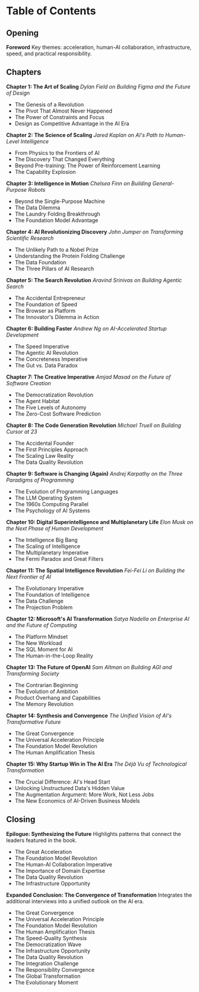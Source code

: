# Table of Contents

## Opening

**Foreword**
 Key themes: acceleration, human-AI collaboration, infrastructure, speed, and practical responsibility.

## Chapters

**Chapter 1: The Art of Scaling**
 *Dylan Field on Building Figma and the Future of Design*

- The Genesis of a Revolution
- The Pivot That Almost Never Happened
- The Power of Constraints and Focus
- Design as Competitive Advantage in the AI Era

**Chapter 2: The Science of Scaling**
 *Jared Kaplan on AI's Path to Human-Level Intelligence*

- From Physics to the Frontiers of AI
- The Discovery That Changed Everything
- Beyond Pre-training: The Power of Reinforcement Learning
- The Capability Explosion

**Chapter 3: Intelligence in Motion**
 *Chelsea Finn on Building General-Purpose Robots*

- Beyond the Single-Purpose Machine
- The Data Dilemma
- The Laundry Folding Breakthrough
- The Foundation Model Advantage

**Chapter 4: AI Revolutionizing Discovery**
 *John Jumper on Transforming Scientific Research*

- The Unlikely Path to a Nobel Prize
- Understanding the Protein Folding Challenge
- The Data Foundation
- The Three Pillars of AI Research

**Chapter 5: The Search Revolution**
 *Aravind Srinivas on Building Agentic Search*

- The Accidental Entrepreneur
- The Foundation of Speed
- The Browser as Platform
- The Innovator's Dilemma in Action

**Chapter 6: Building Faster**
 *Andrew Ng on AI-Accelerated Startup Development*

- The Speed Imperative
- The Agentic AI Revolution
- The Concreteness Imperative
- The Gut vs. Data Paradox

**Chapter 7: The Creative Imperative**
 *Amjad Masad on the Future of Software Creation*

- The Democratization Revolution
- The Agent Habitat
- The Five Levels of Autonomy
- The Zero-Cost Software Prediction

**Chapter 8: The Code Generation Revolution**
 *Michael Truell on Building Cursor at 23*

- The Accidental Founder
- The First Principles Approach
- The Scaling Law Reality
- The Data Quality Revolution

**Chapter 9: Software is Changing (Again)**
 *Andrej Karpathy on the Three Paradigms of Programming*

- The Evolution of Programming Languages
- The LLM Operating System
- The 1960s Computing Parallel
- The Psychology of AI Systems

**Chapter 10: Digital Superintelligence and Multiplanetary Life**
 *Elon Musk on the Next Phase of Human Development*

- The Intelligence Big Bang
- The Scaling of Intelligence
- The Multiplanetary Imperative
- The Fermi Paradox and Great Filters

**Chapter 11: The Spatial Intelligence Revolution**
 *Fei-Fei Li on Building the Next Frontier of AI*

- The Evolutionary Imperative
- The Foundation of Intelligence
- The Data Challenge
- The Projection Problem

**Chapter 12: Microsoft's AI Transformation**
 *Satya Nadella on Enterprise AI and the Future of Computing*

- The Platform Mindset
- The New Workload
- The SQL Moment for AI
- The Human-in-the-Loop Reality

**Chapter 13: The Future of OpenAI**
 *Sam Altman on Building AGI and Transforming Society*

- The Contrarian Beginning
- The Evolution of Ambition
- Product Overhang and Capabilities
- The Memory Revolution

**Chapter 14: Synthesis and Convergence**
*The Unified Vision of AI's Transformative Future*

- The Great Convergence
- The Universal Acceleration Principle
- The Foundation Model Revolution
- The Human Amplification Thesis

**Chapter 15: Why Startup Win in The AI Era**
*The Déjà Vu of Technological Transformation*

- The Crucial Difference: AI's Head Start
- Unlocking Unstructured Data's Hidden Value
- The Augmentation Argument: More Work, Not Less Jobs
- The New Economics of AI-Driven Business Models

## Closing

**Epilogue: Synthesizing the Future**
 Highlights patterns that connect the leaders featured in the book.

- The Great Acceleration
- The Foundation Model Revolution
- The Human-AI Collaboration Imperative
- The Importance of Domain Expertise
- The Data Quality Revolution
- The Infrastructure Opportunity

**Expanded Conclusion: The Convergence of Transformation**
 Integrates the additional interviews into a unified outlook on the AI era.

- The Great Convergence
- The Universal Acceleration Principle
- The Foundation Model Revolution
- The Human Amplification Thesis
- The Speed-Quality Synthesis
- The Democratization Wave
- The Infrastructure Opportunity
- The Data Quality Revolution
- The Integration Challenge
- The Responsibility Convergence
- The Global Transformation
- The Evolutionary Moment
